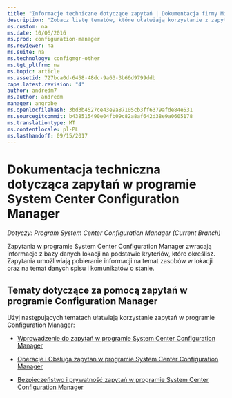```yaml
---
title: "Informacje techniczne dotyczące zapytań | Dokumentacja firmy Microsoft"
description: "Zobacz listę tematów, które ułatwiają korzystanie z zapytań można pobrać informacji o zasobach w witrynie."
ms.custom: na
ms.date: 10/06/2016
ms.prod: configuration-manager
ms.reviewer: na
ms.suite: na
ms.technology: configmgr-other
ms.tgt_pltfrm: na
ms.topic: article
ms.assetid: 727bca0d-6458-48dc-9a63-3b66d9799ddb
caps.latest.revision: "4"
author: andredm7
ms.author: andredm
manager: angrobe
ms.openlocfilehash: 3bd3b4527ce43e9a87105cb3ff6379afde84e531
ms.sourcegitcommit: b438515490e04fb09c82a8af642d38e9a0605178
ms.translationtype: MT
ms.contentlocale: pl-PL
ms.lasthandoff: 09/15/2017
---
```

# <a name="queries-technical-reference-for-system-center-configuration-manager"></a>Dokumentacja techniczna dotycząca zapytań w programie System Center Configuration Manager

*Dotyczy: Program System Center Configuration Manager (Current Branch)*

Zapytania w programie System Center Configuration Manager zwracają informacje z bazy danych lokacji na podstawie kryteriów, które określisz. Zapytania umożliwiają pobieranie informacji na temat zasobów w lokacji oraz na temat danych spisu i komunikatów o stanie.  

## <a name="topics-about-using-queries-in-configuration-manager"></a>Tematy dotyczące za pomocą zapytań w programie Configuration Manager  
 Użyj następujących tematach ułatwiają korzystanie zapytań w programie Configuration Manager:  

-   [Wprowadzenie do zapytań w programie System Center Configuration Manager](../../../core/servers/manage/introduction-to-queries.md)  

-   [Operacje i Obsługa zapytań w programie System Center Configuration Manager](../../../core/servers/manage/operations-and-maintenance-for-queries.md)  

-   [Bezpieczeństwo i prywatność zapytań w programie System Center Configuration Manager](../../../core/servers/manage/security-and-privacy-for-queries.md)  
